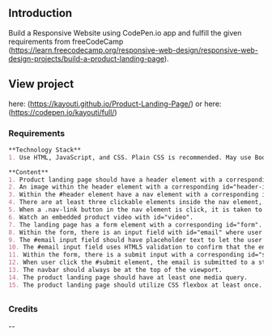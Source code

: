 ## Introduction
Build a Responsive Website using CodePen.io app and fulfill the given requirements from freeCodeCamp (https://learn.freecodecamp.org/responsive-web-design/responsive-web-design-projects/build-a-product-landing-page).


## View project
here: (https://kayouti.github.io/Product-Landing-Page/)
or
here: (https://codepen.io/kayouti/full/)



### Requirements
```markdown
**Technology Stack**
1. Use HTML, JavaScript, and CSS. Plain CSS is recommended. May use Bootstrap or SASS. Additional technologies (example jQuery, React, Angular, or Vue) are not recommended for this project.

**Content**
1. Product landing page should have a header element with a corresponding id="header".
2. An image within the header element with a corresponding id="header-img". A company logo would make a good image here.
3. Within the #header element have a nav element with a corresponding id="nav-bar".
4. There are at least three clickable elements inside the nav element, each with the class nav-link.
5. When a .nav-link button in the nav element is click, it is taken to the corresponding section of the landing page.
6. Watch an embedded product video with id="video".
7. The landing page has a form element with a corresponding id="form".
8. Within the form, there is an input field with id="email" where user can enter an email address.
9. The #email input field should have placeholder text to let the user know what the field is for.
10. The #email input field uses HTML5 validation to confirm that the entered text is an email address.
11. Within the form, there is a submit input with a corresponding id="submit".
12. When user click the #submit element, the email is submitted to a static page (use this mock URL: https://www.freecodecamp.com/email-submit) that confirms the email address was entered and that it posted successfully.
13. The navbar should always be at the top of the viewport.
14. The product landing page should have at least one media query.
15. The product landing page should utilize CSS flexbox at least once.
```
##

### Credits

--
